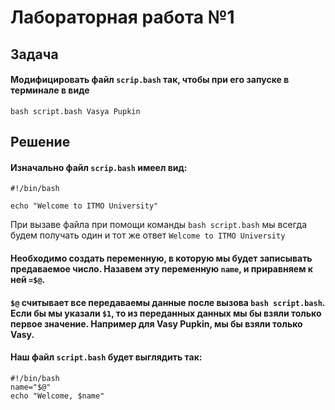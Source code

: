 # Лабораторная работа №1
## Задача
#### Модифицировать файл `scrip.bash` так, чтобы при его запуске в терминале в виде
```
bash script.bash Vasya Pupkin
```
## Решение
#### Изначально файл `scrip.bash` имеел вид:
```
#!/bin/bash

echo "Welcome to ITMO University"
```
При вызаве файла при помощи команды `bash script.bash` мы всегда будем получать один и тот же ответ `Welcome to ITMO University`
#### Необходимо создать переменную, в которую мы будет записывать предаваемое число. Назавем эту переменную `name`, и приравняем к ней `=$@`.
#### `$@` считывает все передаваемы данные после вызова `bash script.bash`. Если бы мы указали `$1`, то из переданных данных мы бы взяли только первое значение. Например для Vasy Pupkin, мы бы взяли только Vasy.
#### Наш файл `script.bash` будет выглядить так:
```
#!/bin/bash
name="$@"
echo "Welcome, $name"
```
